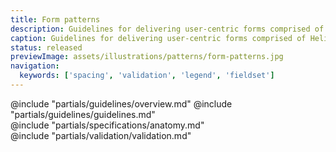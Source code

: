 ```yaml
---
title: Form patterns
description: Guidelines for delivering user-centric forms comprised of Helios form components and primitives.
caption: Guidelines for delivering user-centric forms comprised of Helios form components and primitives.
status: released
previewImage: assets/illustrations/patterns/form-patterns.jpg
navigation:
  keywords: ['spacing', 'validation', 'legend', 'fieldset']
---
```


<section data-tab="Guidelines">
  @include "partials/guidelines/overview.md"
  @include "partials/guidelines/guidelines.md"
</section>

<section data-tab="Specifications">
  @include "partials/specifications/anatomy.md"
</section>

<section data-tab="Validation">
  @include "partials/validation/validation.md"
</section>
